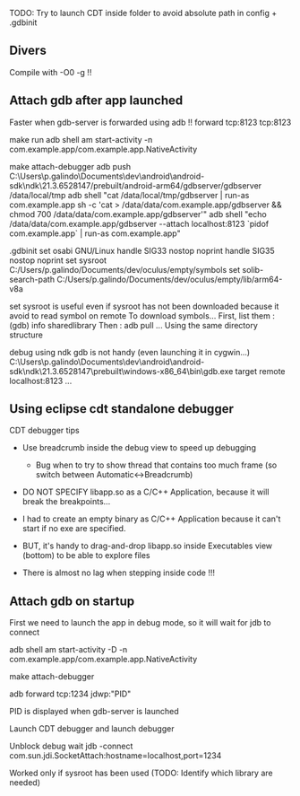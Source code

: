 TODO: Try to launch CDT inside folder to avoid absolute path in config + .gdbinit

## Divers
Compile with -O0 -g !!

## Attach gdb after app launched

Faster when gdb-server is forwarded using adb !!
forward tcp:8123 tcp:8123

make run
adb shell am start-activity -n com.example.app/com.example.app.NativeActivity

make attach-debugger
adb push C:\Users\p.galindo\Documents\dev\android\android-sdk\ndk\21.3.6528147/prebuilt/android-arm64/gdbserver/gdbserver /data/local/tmp
adb shell "cat /data/local/tmp/gdbserver | run-as com.example.app sh -c 'cat > /data/data/com.example.app/gdbserver && chmod 700 /data/data/com.example.app/gdbserver'"
adb shell "echo /data/data/com.example.app/gdbserver --attach localhost:8123 \`pidof com.example.app\` | run-as com.example.app"

.gdbinit
set osabi GNU/Linux
handle SIG33 nostop noprint
handle SIG35 nostop noprint
set sysroot C:/Users/p.galindo/Documents/dev/oculus/empty/symbols
set solib-search-path C:/Users/p.galindo/Documents/dev/oculus/empty/lib/arm64-v8a

set sysroot is useful even if sysroot has not been downloaded because it avoid to read symbol on remote
To download symbols...
First, list them :
(gdb) info sharedlibrary
Then :
adb pull ...
Using the same directory structure

debug using ndk gdb is not handy (even launching it in cygwin...)
C:\Users\p.galindo\Documents\dev\android\android-sdk\ndk\21.3.6528147\prebuilt\windows-x86_64\bin\gdb.exe
target remote localhost:8123
...

## Using eclipse cdt standalone debugger
CDT debugger tips
 - Use breadcrumb inside the debug view to speed up debugging
   - Bug when to try to show thread that contains too much frame (so switch between Automatic<->Breadcrumb)

- DO NOT SPECIFY libapp.so as a C/C++ Application, because it will break the breakpoints...
- I had to create an empty binary as C/C++ Application because it can't start if no exe are specified.
- BUT, it's handy to drag-and-drop libapp.so inside Executables view (bottom) to be able to explore files
- There is almost no lag when stepping inside code !!!

## Attach gdb on startup

First we need to launch the app in debug mode, so it will wait for jdb to connect

adb shell am start-activity -D -n com.example.app/com.example.app.NativeActivity

make attach-debugger

adb forward tcp:1234 jdwp:"PID"

PID is displayed when gdb-server is launched

Launch CDT debugger and launch debugger

Unblock debug wait
jdb -connect com.sun.jdi.SocketAttach:hostname=localhost,port=1234

Worked only if sysroot has been used (TODO: Identify which library are needed)
